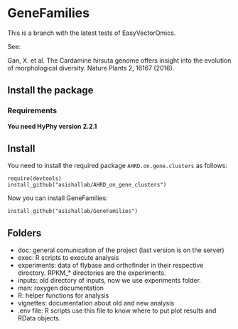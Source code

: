 # GeneFamilies

This is a branch with the latest tests of EasyVectorOmics.

See:

Gan, X. et al. The Cardamine hirsuta genome offers insight into the evolution of morphological diversity. Nature Plants 2, 16167 (2016).

## Install the package

### Requirements

**You need HyPhy version 2.2.1**

## Install

You need to install the required package `AHRD.on.gene.clusters` as follows:
```
require(devtools)
install_github("asishallab/AHRD_on_gene_clusters")
```

Now you can install GeneFamilies:
```
install_github("asishallab/GeneFamilies")
```

## Folders

- doc: general comunication of the project (last version is on the server)
- exec: R scripts to execute analysis
- experiments: data of flybase and orthofinder in their respective directory. RPKM_* directories are the experiments.
- inputs: old directory of inputs, now we use experiments folder.
- man: roxygen documentation
- R: helper functions for analysis
- vignettes: documentation about old and new analysis
- .env file: R scripts use this file to know where to put plot results and RData objects.

